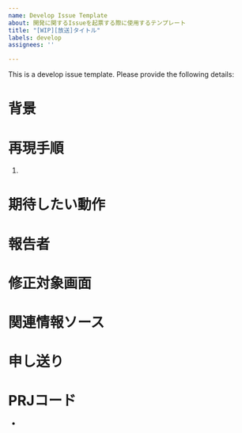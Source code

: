 ```yaml
---
name: Develop Issue Template
about: 開発に関するIssueを起票する際に使用するテンプレート
title: "[WIP][放送]タイトル"
labels: develop
assignees: ''

---
```


This is a develop issue template. Please provide the following details:


<!-- 詳細は=>のDocbase記事を参照。https://nxt-sys.docbase.io/posts/306734/edit#%E4%B8%8D%E5%85%B7%E5%90%88%E5%AF%BE%E5%BF%9C  -->

<!-- ★☆★☆★☆★☆★☆既存の設計書に影響が出る改修の場合、本Issue作成と同じタイミングでDocbaseを修正すること★☆★☆★☆★☆★☆ -->

# 背景
<!---
- もし下記のような記載事項があれば必要に応じて記述する。(必須ではない)
    - 不具合として対応することになった経緯
    - バグが発生することとなった明確な理由・経緯
-->

# 再現手順
1. 
<!---
- 不具合の再現手順をできるだけ詳細に箇条書きで記述する。
    - 再現手順が確立できていない場合は、事象をわかる範囲で細かく記載する。
- 発生した環境(本番/exam-a/ローカル等)については必ず記載すること
-->

# 期待したい動作
<!---
- 再現手順の手順を踏んだ際に、あるべき動作を記述する。
-->

# 報告者
<!---
- この不具合が誰から持ち込まれたものなのかを記載する。
- また、修正に関して仕様を詰める必要があり、その相手が依頼者と異なる場合、それも記載する。
    - 必要があるけどだれかはわからない場合は、不明と記載してください。
-->

# 修正対象画面
<!---
- 修正対象となる画面。
- 画面がないものに関しては、機能名を記載。
-->

# 関連情報ソース
<!---
- このストーリーと関連する情報のURLとパスを列挙する。
- 例
    - 不具合を報告するJIRAのチケットへのURL
    - 不具合を報告するメールの宛先/受信時刻/件名。
    - 関連するAPI仕様書のURL
-->

# 申し送り
<!---
- 起票者から実装担当者/QA担当者へ、どれだけクリティカルかな修正か、特に気をつけて欲しい点はどこか、またテストとして必要な観点を追記する。
- 実装担当者からQA担当者への申し送りもここに記載する。
-->

# PRJコード
-